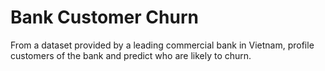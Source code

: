 # Bank Customer Churn
From a dataset provided by a leading commercial bank in Vietnam, profile customers of the bank and predict who are likely to churn.
